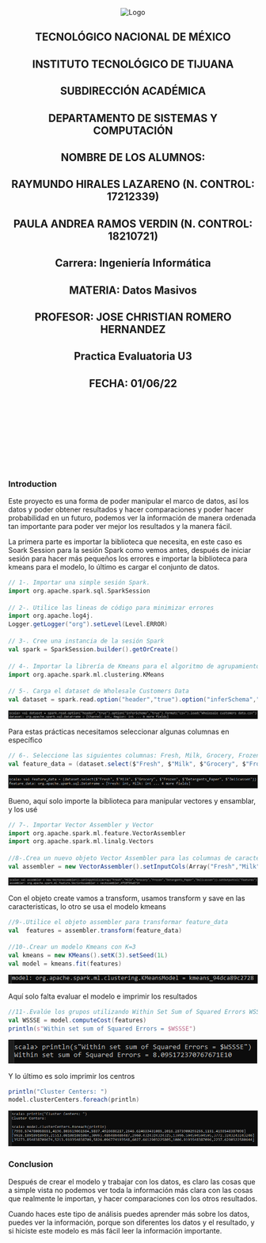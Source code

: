 <p align="center">
    <img alt="Logo" src="https://www.tijuana.tecnm.mx/wp-content/uploads/2021/08/liston-de-logos-oficiales-educacion-tecnm-FEB-2021.jpg" width=850 height=250>
</p>

<H2><p align="Center">TECNOLÓGICO NACIONAL DE MÉXICO</p></H2>

<H2><p align="Center">INSTITUTO TECNOLÓGICO DE TIJUANA</p></H2>

<H2><p align="Center">SUBDIRECCIÓN ACADÉMICA</p></H2>

<H2><p align="Center">DEPARTAMENTO DE SISTEMAS Y COMPUTACIÓN</p></H2>

<H2><p align="Center">NOMBRE DE LOS ALUMNOS: </p></H2>

<H2><p align="Center">RAYMUNDO HIRALES LAZARENO (N. CONTROL: 17212339)</p></H2>

<H2><p align="Center">PAULA ANDREA RAMOS VERDIN (N. CONTROL: 18210721)</p></H2>

<H2><p align="Center">Carrera: Ingeniería Informática</p></H2>

<H2><p align="Center">MATERIA: Datos Masivos</p></H2>

<H2><p align="Center">PROFESOR: JOSE CHRISTIAN ROMERO HERNANDEZ</p></H2>

<H2><p align="Center">Practica Evaluatoria U3</p></H2>

<H2><p align="Center">FECHA: 01/06/22</p></H2>

<br>
<br>
<br>
<br>
<br>
<br>
<br>
<br>


### Introduction 

Este proyecto es una forma de poder manipular el marco de datos, así los datos y poder obtener resultados y hacer comparaciones y poder hacer probabilidad en un futuro, podemos ver la información de manera ordenada tan importante para poder ver mejor los resultados y la manera fácil.

La primera parte es importar la biblioteca que necesita, en este caso es Soark Session para la sesión Spark como vemos antes, después de iniciar sesión para hacer más pequeños los errores e importar la biblioteca para kmeans para el modelo, lo último es cargar el conjunto de datos.

```scala
// 1-. Importar una simple sesión Spark.
import org.apache.spark.sql.SparkSession

// 2-. Utilice las lineas de código para minimizar errores
import org.apache.log4j.
Logger.getLogger("org").setLevel(Level.ERROR)

// 3-. Cree una instancia de la sesión Spark
val spark = SparkSession.builder().getOrCreate()

// 4-. Importar la librería de Kmeans para el algoritmo de agrupamiento.
import org.apache.spark.ml.clustering.KMeans

// 5-. Carga el dataset de Wholesale Customers Data
val dataset = spark.read.option("header","true").option("inferSchema","true").format("csv").load("Wholesale customers data.csv")
```
<p>
<img alt="Logo" src="./../Evaluation/IMG/Exam3-1.PNG" >
</p>

Para estas prácticas necesitamos seleccionar algunas columnas en específico

```scala
// 6-. Seleccione las siguientes columnas: Fresh, Milk, Grocery, Frozen, Detergents_Paper, Delicassen y llamar a este conjunto feature_data
val feature_data = (dataset.select($"Fresh", $"Milk", $"Grocery", $"Frozen", $"Detergents_Paper", $"Delicassen"))
```
<p>
<img alt="Logo" src="./../Evaluation/IMG/Exam3-2.PNG" >
</p>

Bueno, aquí solo importe la biblioteca para manipular vectores y ensamblar, y los usé

```scala
// 7-. Importar Vector Assembler y Vector
import org.apache.spark.ml.feature.VectorAssembler
import org.apache.spark.ml.linalg.Vectors

//8-.Crea un nuevo objeto Vector Assembler para las columnas de caracteristicas como un conjunto de entrada, recordando que no hay etiquetas
val assembler = new VectorAssembler().setInputCols(Array("Fresh","Milk","Grocery","Frozen","Detergents_Paper","Delicassen")).setOutputCol("features")
```
<p>
<img alt="Logo" src="./../Evaluation/IMG/Exam3-3.PNG" >
</p>

Con el objeto create vamos a transform, usamos transform y save en las caracteristicas, lo otro se usa el modelo kmeans

```scala
//9-.Utilice el objeto assembler para transformar feature_data
val  features = assembler.transform(feature_data)

//10-.Crear un modelo Kmeans con K=3
val kmeans = new KMeans().setK(3).setSeed(1L) 
val model = kmeans.fit(features)
```

<p>
<img alt="Logo" src="./../Evaluation/IMG/Exam3-4.PNG" >
</p>

Aquí solo falta evaluar el modelo e imprimir los resultados

```scala
//11-.Evalúe los grupos utilizando Within Set Sum of Squared Errors WSSSE e imprima los centroides.
val WSSSE = model.computeCost(features)
println(s"Within set sum of Squared Errors = $WSSSE")
```
<p>
<img alt="Logo" src="./../Evaluation/IMG/Exam3-5.PNG" >
</p>

Y lo último es solo imprimir los centros

```scala
println("Cluster Centers: ") 
model.clusterCenters.foreach(println)
```
<p>
<img alt="Logo" src="./../Evaluation/IMG/Exam3-6.PNG" >
</p>


### Conclusion

Después de crear el modelo y trabajar con los datos, es claro las cosas que a simple vista no podemos ver toda la información más clara con las cosas que realmente le importan, y hacer comparaciones con los otros resultados.

Cuando haces este tipo de análisis puedes aprender más sobre los datos, puedes ver la información, porque son diferentes los datos y el resultado, y si hiciste este modelo es más fácil leer la información importante.